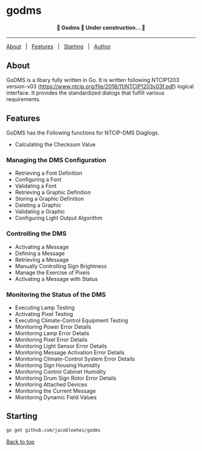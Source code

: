 <h1 align="left">godms</h1>

<!-- Status -->

<h4 align="center">
	🚧  Godms 🚀 Under construction...  🚧
</h4>

<hr>

<p align="left">
  <a href="#dart-about">About</a> &#xa0; | &#xa0;
  <a href="#sparkles-features">Features</a> &#xa0; | &#xa0;
  <a href="#checkered_flag-starting">Starting</a> &#xa0; | &#xa0;
  <a href="https://github.com/{{YOUR_GITHUB_USERNAME}}" target="_blank">Author</a>
</p>

## About

GoDMS is a libary fully written in Go. It is written following NTCIP1203 version-v03 (https://www.ntcip.org/file/2018/11/NTCIP1203v03f.pdf) logical interface. It provides the standardized dialogs that fulfill various requirements.

## Features

GoDMS has the Following functions for NTCIP-DMS Diaglogs.

- Calculating the Checksum Value

### Managing the DMS Configuration

- Retrieving a Font Definition
- Configuring a Font
- Validating a Font
- Retrieving a Graphic Definition
- Storing a Graphic Definition
- Deleting a Graphic
- Validating a Graphic
- Configuring Light Output Algorithm

### Controlling the DMS

- Activating a Message
- Defining a Message
- Retrieving a Message
- Manually Controlling Sign Brightness
- Manage the Exercise of Pixels
- Activating a Message with Status

### Monitoring the Status of the DMS

- Executing Lamp Testing
- Activating Pixel Testing
- Executing Climate-Control Equipment Testing
- Monitoring Power Error Details
- Monitoring Lamp Error Details
- Monitoring Pixel Error Details
- Monitoring Light Sensor Error Details
- Monitoring Message Activation Error Details
- Monitoring Climate-Control System Error Details
- Monitoring Sign Housing Humidity
- Monitoring Control Cabinet Humidity
- Monitoring Drum Sign Rotor Error Details
- Monitoring Attached Devices
- Monitoring the Current Message
- Monitoring Dynamic Field Values

## Starting

```bash
go get github.com/jacobleehei/godms
```

<a href="#top">Back to top</a>
